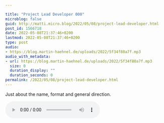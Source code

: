 ```yaml
---

title: "Project Lead Developer 000"
microblog: false
guid: http://matti.micro.blog/2022/05/08/project-lead-developer.html
post_id: 1566718
date: 2022-05-08T21:37:46+0200
lastmod: 2022-05-08T21:37:46+0200
type: post
audio:
- https://blog.martin-haehnel.de/uploads/2022/5f34f80a7f.mp3
audio_with_metadata:
- url: https://blog.martin-haehnel.de/uploads/2022/5f34f80a7f.mp3
  size: 0
  duration_display: ""
  duration_seconds: 0
permalink: /2022/05/08/project-lead-developer.html
---
```

Just about the name, format and general direction.

<audio controls="controls" src="https://blog.martin-haehnel.de/uploads/2022/5f34f80a7f.mp3" preload="metadata" />
